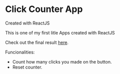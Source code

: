
<h1>Click Counter App</h1>

Created with ReactJS

This is one of my first litle Apps created with ReactJS

Check out the final result [here](https://axelcola.github.io/StickyNotesProyectJs/).


Funcionalities: 
  * Count how many clicks you made on the button.
  * Reset counter.
